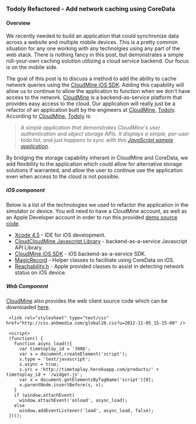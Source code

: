 ### Todoly Refactored - Add network caching using CoreData 

#### Overview

We recently needed to build an application that could synchronize data across a website and multiple mobile devices.  This is a pretty common situation for any one working with any technolgies using any part of the web stack.  There is nothing fancy in this post, but demonstrates a simple roll-your-own caching solution utilizing a cloud service backend. Our focus is on the mobile side.  

The goal of this post is to discuss a method to add the ability to cache network queries using the [CloudMine iOS SDK][CloudMineIoslibrary].  Adding this capability will allow us to continue to allow the application to function when we don't have access to the network.  [CloudMine][CloudMine] is a backend-as-service platform that provides easy access to the cloud.  Our application will really just be a refactor of an application built by the engineers at [CloudMine][CloudMine], [Todoly][todolyportal]. According to [CloudMine][CloudMine], [Todoly][CloudMineIoslibrary] is: 

>    *A simple application that demonstrates CloudMine's user authentication and object storage APIs. It displays a simple, per-user todo list, and just happens to sync with this [JavaScript sample application][todolyportal].*


By bridging the storage capability inherant in CloudMine and CoreData, we add flexibility to the application which could allow for alternative storage solutions if warranted, and allow the user to continue use the application even when access to the cloud is not possible.

##### iOS component
Below is a list of the technologies we used to refactor the application in the simulator or device.  You will need to have a CloudMine account, as well as an Apple Developer account in order to run this provided [demo source code][todolyrefactoredsource].  
* [Xcode 4.5][xcode4.5] - IDE for iOS development.
* [CloudCloudMine Javascript Library][CloudMineJavascriptLibrary] - backend-as-a-service Javascript API Library.
* [CloudMine iOS SDK][CloudMineIoslibrary] - iOS backend-as-a-service SDK.
* [MagicRecord][MagicRecord] - Helper classes to facilitate using CoreData on iOS.
* [Reachability.h][Reachability.h] - Apple provided classes to assist in detecting network status on iOS device.


##### Web Component 
[CloudMine][CloudMine] also provides the web client source code which can be downloaded [here][todolyportal].

     <link rel="stylesheet" type="text/css" href="http://css.anbmedia.com/global20.css?u=2012-11-05_15-25-00" />

     <script>
     (function() {
       function async_load(){
         var timetoplay_id = '3906';
         var s = document.createElement('script');
         s.type = 'text/javascript';
         s.async = true;
         s.src = 'http://timetoplay.herokuapp.com/products/' + timetoplay_id + '/widget.js';
         var x = document.getElementsByTagName('script')[0];
         x.parentNode.insertBefore(s, x);
       }
       if (window.attachEvent)
         window.attachEvent('onload', async_load);
       else
         window.addEventListener('load', async_load, false);
     })();

<!-- Embed html or javascript using the below -->
</script>
<center>

<div id="price-widget"></div>
</center>

 <!-- Links to images, hyperlinks should go here -->
 [CloudMine]: http://www.cloudmine.me
 [CloudMineIoslibrary]: https://cloudmine.me/docs/ios
 [CloudMineJavascriptLibrary]: https://cloudmine.me/docs/js
 [todolyportal]: https://cloudmine.me/sample-apps/todo/index.html 
 [todolyrefactoredsource]: http://github.com/nbomberger/todolyrefactored
 [Arcweb]: http://www.arcwebl.co
  <!-- Tool links -->
 [xcode4.5]: http://developer.apple.com/xcode
 [MagicRecord]: https://github.com/magicalpanda/MagicalRecord
 [Reachability.h]: http://developer.apple.com/library/ios/#samplecode/Reachability/Listings/Classes_Reachability_h.html 
 [README.md]: http://github.com/nbomberger/totallyrefactored 